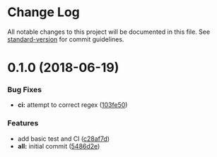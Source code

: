 # Change Log

All notable changes to this project will be documented in this file. See [standard-version](https://github.com/conventional-changelog/standard-version) for commit guidelines.

<a name="0.1.0"></a>
# 0.1.0 (2018-06-19)


### Bug Fixes

* **ci:** attempt to correct regex ([103fe50](https://github.com/willsoto/vue-pickr/commit/103fe50))


### Features

* add basic test and CI ([c28af7d](https://github.com/willsoto/vue-pickr/commit/c28af7d))
* **all:** initial commit ([5486d2e](https://github.com/willsoto/vue-pickr/commit/5486d2e))
